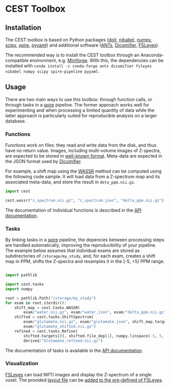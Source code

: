 # CEST Toolbox

## Installation

The CEST toolbox is based on Python packages ([doit](https://pydoit.org), [nibabel](https://nipy.org/nibabel), [numpy](https://numpy.org), [scipy](https://scipy.org), [spire](https://github.com/lamyj/spire), [pyyaml](https://pyyaml.org)) and additional software ([ANTs](https://github.com/ANTsX/ANTs), [Dicomifier](https://dicomifier.readthedocs.io), [FSLeyes](https://open.win.ox.ac.uk/pages/fsl/fsleyes/fsleyes/userdoc/)).

The recommended way is to install the CEST toolbox through an Anaconda-compatible environment, e.g. [Miniforge](https://github.com/conda-forge/miniforge). With this, the dependencies can be installed with  `conda install -c conda-forge ants dicomifier fsleyes nibabel numpy scipy spire-pipeline pyyaml`.

## Usage

There are two main ways to use this toolbox: through function calls, or through tasks in a [spire](https://github.com/lamyj/spire) pipeline. The former approach works well for experimenting and when processing a limited quantity of data while the latter approach is particularly suited for reproducible analysis on a larger database.

### Functions

Functions work on files: they read and write data from the disk, and thus have no return value. Images, including multi-volume images of Z-spectra, are expected to be stored in [well-known format](https://nipy.org/nibabel/api.html). Meta-data are expected in the JSON format used by [Dicomifier](https://dicomifier.readthedocs.io).

For example, a shift map using the [WASSR](https://doi.org/10.1002/mrm.21873) method can be computed using the following code sample. It will load data from a Z-spectrum map and its associated meta-data, and store the result in `deta_ppm.nii.gz`.

```python
import cest

cest.wassr("z_spectrum.nii.gz", "z_spectrum.json", "delta_ppm.nii.gz")
```

The documentation of individual functions is described in the [API documentation](docs/api/functions.rst).

### Tasks

By linking tasks in a [spire](https://github.com/lamyj/spire) pipeline, the depencies between processing steps are handled automatically, improving the reproducibility of your pipeline. The example below assumes that individual exams are stored as subdirectories of `/storage/my_study`, and, for each exam, creates a shift map in PPM, shifts the Z-spectra and resamples it in the [-5, +5] PPM range.

```python

import pathlib

import cest.tasks
import numpy

root = pathlib.Path("/storage/my_study")
for exam in root.iterdir():
    shift_map = cest.tasks.WASSR(
        exam/"water.nii.gz", exam/"water.json", exam/"delta_ppm.nii.gz")
    shifted = cest.tasks.ShiftSpectrum(
        exam/"glutamate.nii.gz", exam/"glutamate.json", shift_map.targets[0],
        exam/"glutamate_shifted.nii.gz")
    refined = cest.tasks.Refine(
        shifted.targets[0], shifted.file_dep[1], numpy.linspace(-5, 5, 501),
        derived/"Glutamate_refined.nii.gz")
```

The documentation of tasks is available in the [API documentation](docs/api/tasks.rst).

### Visualization

[FSLeyes](https://open.win.ox.ac.uk/pages/fsl/fsleyes/fsleyes/userdoc/) can load NIfTI images and display the Z-spectrum of a single voxel. The provided [layout file](docs/_static/cest.txt) can be [added to the pre-defined of FSLeyes](https://open.win.ox.ac.uk/pages/fsl/fsleyes/fsleyes/userdoc/customising.html#layouts).
